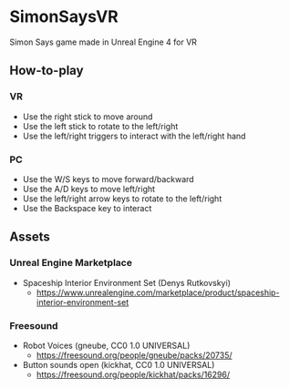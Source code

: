 # SimonSaysVR
 Simon Says game made in Unreal Engine 4 for VR

## How-to-play
### VR
- Use the right stick to move around
- Use the left stick to rotate to the left/right
- Use the left/right triggers to interact with the left/right hand

### PC
- Use the W/S keys to move forward/backward
- Use the A/D keys to move left/right
- Use the left/right arrow keys to rotate to the left/right
- Use the Backspace key to interact

## Assets
### Unreal Engine Marketplace
- Spaceship Interior Environment Set (Denys Rutkovskyi)
    - https://www.unrealengine.com/marketplace/product/spaceship-interior-environment-set

### Freesound
- Robot Voices (gneube, CC0 1.0 UNIVERSAL)
    - https://freesound.org/people/gneube/packs/20735/
- Button sounds open (kickhat, CC0 1.0 UNIVERSAL)
    - https://freesound.org/people/kickhat/packs/16296/